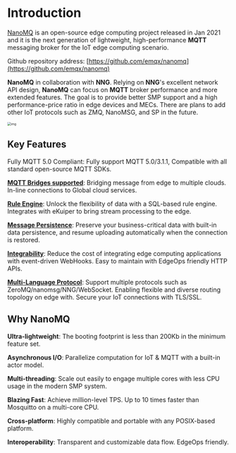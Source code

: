 # Introduction

[NanoMQ](https://nanomq.io/) is an open-source edge computing project released in Jan 2021 and it is the next generation of lightweight, high-performance **MQTT** messaging broker for the IoT edge computing scenario.

Github repository address: [https://github.com/emqx/nanomq](https://github.com/emqx/nanomq)

**NanoMQ** in collaboration with **NNG**. Relying on **NNG**'s excellent network API design, **NanoMQ** can focus on **MQTT** broker performance and more extended features. The goal is to provide better SMP support and a high performance-price ratio in edge devices and MECs. There are plans to add other IoT protocols such as ZMQ, NanoMSG, and SP in the future.

<img src="./images/NanoMQ-introduction.png" alt="img" style="zoom:50%;" />

## Key Features

Fully MQTT 5.0 Compliant: Fully support MQTT 5.0/3.1.1, Compatible with all standard open-source MQTT SDKs.

[**MQTT Bridges supported**](./bridges/introduction.md): Bridging message from edge to multiple clouds. In-line connections to Global cloud services.

[**Rule Engine**](./rule/introduction.md): Unlock the flexibility of data with a SQL-based rule engine. Integrates with eKuiper to bring stream processing to the edge.

[**Message Persistence**](./rule/config-file.md#sqlite-rule): Preserve your business-critical data with built-in data persistence, and resume uploading automatically when the connection is restored.

[**Integrability**](./api/introduction.md): Reduce the cost of integrating edge computing applications with event-driven WebHooks. Easy to maintain with EdgeOps friendly HTTP APIs.

[**Multi-Language Protocol**](./gateway/introduction.md): Support multiple protocols such as ZeroMQ/nanomsg/NNG/WebSocket. Enabling flexible and diverse routing topology on edge with. Secure your IoT connections with TLS/SSL.

## Why NanoMQ

**Ultra-lightweight**: The booting footprint is less than 200Kb in the minimum feature set.

**Asynchronous I/O**: Parallelize computation for IoT & MQTT with a built-in actor model.

**Multi-threading**: Scale out easily to engage multiple cores with less CPU usage in the modern SMP system.

**Blazing Fast**: Achieve million-level TPS. Up to 10 times faster than Mosquitto on a multi-core CPU.

**Cross-platform**: Highly compatible and portable with any POSIX-based platform.

**Interoperability**: Transparent and customizable data flow. EdgeOps friendly.
